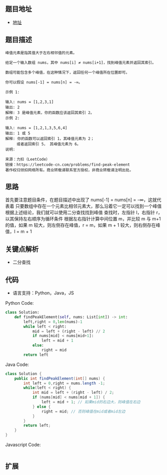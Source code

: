 ## 题目地址

- [地址](https://leetcode-cn.com/problems/find-peak-element/)

## 题目描述

```
峰值元素是指其值大于左右相邻值的元素。

给定一个输入数组 nums，其中 nums[i] ≠ nums[i+1]，找到峰值元素并返回其索引。

数组可能包含多个峰值，在这种情况下，返回任何一个峰值所在位置即可。

你可以假设 nums[-1] = nums[n] = -∞。

示例 1:

输入: nums = [1,2,3,1]
输出: 2
解释: 3 是峰值元素，你的函数应该返回其索引 2。
示例 2:

输入: nums = [1,2,1,3,5,6,4]
输出: 1 或 5 
解释: 你的函数可以返回索引 1，其峰值元素为 2；
     或者返回索引 5， 其峰值元素为 6。
说明:

来源：力扣（LeetCode）
链接：https://leetcode-cn.com/problems/find-peak-element
著作权归领扣网络所有。商业转载请联系官方授权，非商业转载请注明出处。
```

## 思路
首先要注意题目条件，在题目描述中出现了 nums[-1] = nums[n] = -∞，这就代表着 只要数组中存在一个元素比相邻元素大，那么沿着它一定可以找到一个峰值
根据上述结论，我们就可以使用二分查找找到峰值
查找时，左指针 l，右指针 r，以其保持左右顺序为循环条件
根据左右指针计算中间位置 m，并比较 m 与 m+1 的值，如果 m 较大，则左侧存在峰值，r = m，如果 m + 1 较大，则右侧存在峰值，l = m + 1


## 关键点解析

- 二分查找

## 代码

- 语言支持：Python，Java，JS

Python Code:

```python
class Solution:
    def findPeakElement(self, nums: List[int]) -> int:
        left,right = 0,len(nums)-1
        while left < right:
            mid = left + (right - left) // 2
            if nums[mid] < nums[mid+1]:
                left = mid + 1
            else:
                right = mid
        return left
```

Java Code:

```java
class Solution {
    public int findPeakElement(int[] nums) {
        int left = 0,right = nums.length -1;
        while(left < right) {
            int mid = left + (right - left) / 2;
            if (nums[mid] < nums[mid + 1]) {
                left = mid + 1; // 如果mid的右边大，则峰值在右边
            } else {
                right = mid; // 否则峰值在mid或者mid左边
            }
        }
        return left;
    }
}
```

Javascript Code:
```js
```

## 扩展



